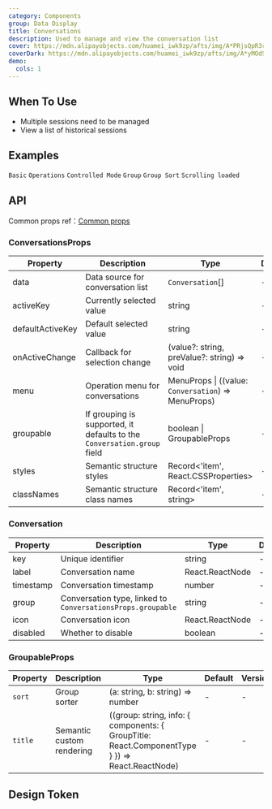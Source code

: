 ```yaml
---
category: Components
group: Data Display
title: Conversations
description: Used to manage and view the conversation list
cover: https://mdn.alipayobjects.com/huamei_iwk9zp/afts/img/A*PRjsQpR3rCwAAAAAAAAAAAAADgCCAQ/original
coverDark: https://mdn.alipayobjects.com/huamei_iwk9zp/afts/img/A*yMOdSIMsA8UAAAAAAAAAAAAADgCCAQ/original
demo:
  cols: 1
---
```


## When To Use

- Multiple sessions need to be managed
- View a list of historical sessions

## Examples

<!-- prettier-ignore -->
<code src="./demo/basic.tsx">Basic</code>
<code src="./demo/with-menu.tsx">Operations</code>
<code src="./demo/controlled-mode.tsx">Controlled Mode</code>
<code src="./demo/group.tsx">Group</code>
<code src="./demo/group-sort.tsx">Group Sort</code>
<code src="./demo/infinite-load.tsx">Scrolling loaded</code>

## API

Common props ref：[Common props](/docs/react/common-props)

### ConversationsProps

| Property           | Description                  | Type                                                                                          | Default | Version |
|--------------------|------------------------------|-----------------------------------------------------------------------------------------------|---------|---------|
| data               | Data source for conversation list | `Conversation`[]                                                                         | -       | -       |
| activeKey          | Currently selected value     | string                                                                    | -       | -       |
| defaultActiveKey   | Default selected value       | string                                                                    | -       | -       |
| onActiveChange     | Callback for selection change | (value?: string, preValue?: string) => void              | -       | -       |
| menu               | Operation menu for conversations | MenuProps \| ((value: `Conversation`) => MenuProps)                               | -       | -       |
| groupable          | If grouping is supported, it defaults to the `Conversation.group` field | boolean \| GroupableProps | -       | -       |
| styles             | Semantic structure styles    | Record<'item', React.CSSProperties>                                                  | -       | -       |
| classNames         | Semantic structure class names | Record<'item', string>                                                             | -       | -       |

### Conversation

| Property  | Description                | Type              | Default | Version |
|-----------|----------------------------|-------------------|---------|---------|
| key       | Unique identifier          | string            | -       | -       |
| label     | Conversation name          | React.ReactNode   | -       | -       |
| timestamp | Conversation timestamp     | number            | -       | -       |
| group     | Conversation type, linked to `ConversationsProps.groupable` |  string | -       | -       |
| icon      | Conversation icon          | React.ReactNode   | -       | -       |
| disabled  | Whether to disable         | boolean           | -       | -       |

### GroupableProps
| Property    | Description             | Type                               | Default | Version |
|-------------|-------------------------|------------------------------------|---------|---------|
| `sort`       | Group sorter         | (a: string, b: string) => number | -  | -    |
| `title` | Semantic custom rendering       | ((group: string, info: { components: { GroupTitle: React.ComponentType } }) => React.ReactNode) | -   | -    |

## Design Token

<ComponentTokenTable component="Conversations"></ComponentTokenTable>
